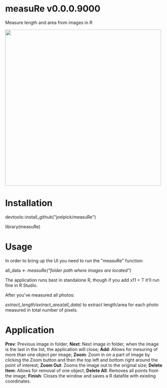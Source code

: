 # measuRe v0.0.0.9000

Measure length and area from images in R

<img src= "https://user-images.githubusercontent.com/37153494/92573295-7b331300-f27d-11ea-82e8-1ccd15116f35.jpg" width="500" height="500" />


# Installation

devtools::install_github("joelpick/measuRe")

library(measuRe)


# Usage

In order to bring up the UI you need to run the "measuRe" function:

all_data <- *measuRe("folder path where images are located")*

The application runs best in standalone R, though if you add x11 = T it'll run fine in R Studio.


After you've measured all photos:

*extract_length/extract_area(all_data)* to extract length/area for each photo measured in total number of pixels.


# Application

**Prev**: Previous image in folder;
**Next**: Next image in folder, when the image is the last in the list, the application will close;
**Add**: Allows for mesuring of more than one object per image;
**Zoom**: Zoom in on a part of image by clicking the Zoom button and then the top left and bottom right around the point of interest;
**Zoom Out**: Zooms the image out to the original size;
**Delete Item**: Allows for removal of one object;
**Delete All**: Removes all points from the image;
**Finish**: Closes the window and saves a R datafile with existing coordinates.
